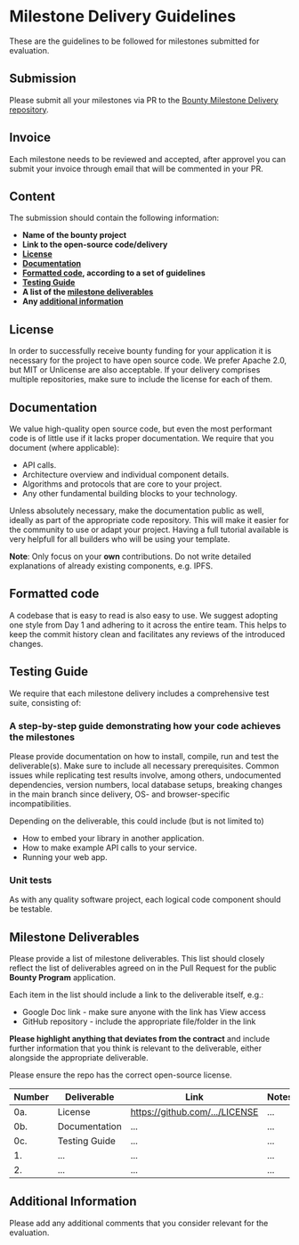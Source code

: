 # Milestone Delivery Guidelines
These are the guidelines to be followed for milestones submitted for evaluation.

## Submission
Please submit all your milestones via PR to the [Bounty Milestone Delivery repository](https://github.com/smart-contract-bounty/Bounty-Milestone-Delivery).

## Invoice
Each milestone needs to be reviewed and accepted, after approvel you can submit your invoice through email that will be commented in your PR.

## Content
The submission should contain the following information:

- **Name of the bounty project**
- **Link to the open-source code/delivery**
- **[License](#license)**
- **[Documentation](#documentation)**
- **[Formatted code](#formatted-code), according to a set of guidelines**
- **[Testing Guide](#testing-guide)**
- **A list of the [milestone deliverables](#milestone-deliverables)**
- **Any [additional information](#additional-information)**

## License
In order to successfully receive bounty funding for your application it is necessary for the project to have open source code.
We prefer Apache 2.0, but MIT or Unlicense are also acceptable. If your delivery comprises multiple repositories, make sure to include the license for each of them.

## Documentation
We value high-quality open source code, but even the most performant code is of little use if it lacks proper documentation.
We require that you document (where applicable):

- API calls.
- Architecture overview and individual component details.
- Algorithms and protocols that are core to your project.
- Any other fundamental building blocks to your technology.

Unless absolutely necessary, make the documentation public as well, ideally as part of the appropriate code repository. This will make it easier for the community to use or adapt your project. Having a full tutorial available is very helpfull for all builders who will be using your template.

**Note**: Only focus on your **own** contributions. Do not write detailed explanations of already existing components, e.g. IPFS.

## Formatted code
A codebase that is easy to read is also easy to use. We suggest adopting one style from Day 1 and adhering to it across the entire team.
This helps to keep the commit history clean and facilitates any reviews of the introduced changes.

## Testing Guide
We require that each milestone delivery includes a comprehensive test suite, consisting of:

### A step-by-step guide demonstrating how your code achieves the milestones
Please provide documentation on how to install, compile, run and test the deliverable(s). Make sure to include all necessary prerequisites. Common issues while replicating test results involve, among others, undocumented dependencies, version numbers, local database setups, breaking changes in the main branch since delivery, OS- and browser-specific incompatibilities.

Depending on the deliverable, this could include (but is not limited to)

- How to embed your library in another application.
- How to make example API calls to your service.
- Running your web app.

### Unit tests
As with any quality software project, each logical code component should be testable.

## Milestone Deliverables
Please provide a list of milestone deliverables. This list should closely reflect the list of deliverables agreed on in the Pull Request for the public **Bounty Program** application.

Each item in the list should include a link to the deliverable itself, e.g.:

- Google Doc link - make sure anyone with the link has View access
- GitHub repository - include the appropriate file/folder in the link

**Please highlight anything that deviates from the contract** and include further information that you think is relevant to the deliverable, either alongside the appropriate deliverable.

Please ensure the repo has the correct open-source license.

| Number | Deliverable | Link | Notes |
| ------------- | ------------- | ------------- | ------------- |
| 0a. | License | https://github.com/.../LICENSE | ... |
| 0b. | Documentation | ... | ... |
| 0c. | Testing Guide | ... | ... |
| 1. | ... | ... | ... |
| 2. | ... | ... | ... |

## Additional Information
Please add any additional comments that you consider relevant for the evaluation.
